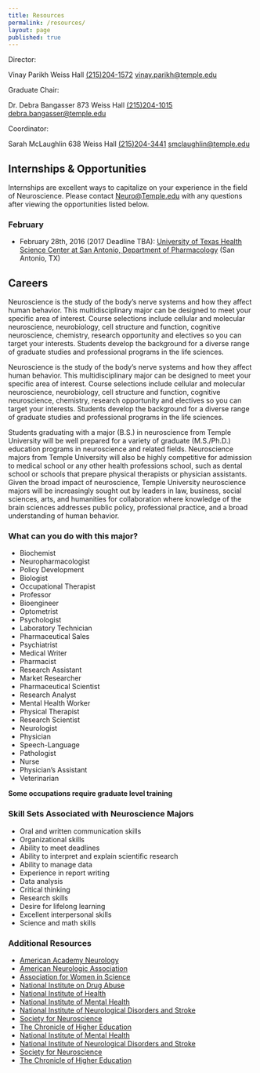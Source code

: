 ```yaml
---
title: Resources
permalink: /resources/
layout: page
published: true
---
```


Director:

Vinay Parikh
Weiss Hall
[(215)204-1572](tel:2152041572 )
[vinay.parikh@temple.edu](mailto:vinay.parikh@temple.edu) 

Graduate Chair:

Dr. Debra Bangasser
873 Weiss Hall
[(215)204-1015](tel:2152041015)
[debra.bangasser@temple.edu](mailto:debra.bangasser@temple.edu)

Coordinator:

Sarah McLaughlin
638 Weiss Hall
[(215)204-3441](tel:2152043441)
[smclaughlin@temple.edu](mailto:smclaughlin@temple.edu)

## Internships & Opportunities

Internships are excellent ways to capitalize on your experience in the field of Neuroscience. Please contact [Neuro@Temple.edu](mailto:Neuro@Temple.edu) with any questions after viewing the opportunities listed below.

### February

- February 28th, 2016 (2017 Deadline TBA): [University of Texas Health Science Center at San Antonio, Department of Pharmacology](http://pharmacology.uthscsa.edu/summer.asp) (San Antonio, TX)

## Careers

Neuroscience is the study of the body’s nerve systems and how they affect human behavior. This multidisciplinary major can be designed to meet your specific area of interest. Course selections include cellular and molecular neuroscience, neurobiology, cell structure and function, cognitive neuroscience, chemistry, research opportunity and electives so you can target your interests. Students develop the background for a diverse range of graduate studies and professional programs in the life sciences.

Neuroscience is the study of the body’s nerve systems and how they affect human behavior. This multidisciplinary major can be designed to meet your specific area of interest. Course selections include cellular and molecular neuroscience, neurobiology, cell structure and function, cognitive neuroscience, chemistry, research opportunity and electives so you can target your interests. Students develop the background for a diverse range of graduate studies and professional programs in the life sciences.

Students graduating with a major (B.S.) in neuroscience from Temple University will be well prepared for a variety of graduate (M.S./Ph.D.) education programs in neuroscience and related fields. Neuroscience majors from Temple University will also be highly competitive for admission to medical school or any other health professions school, such as dental school or schools that prepare physical therapists or physician assistants. Given the broad impact of neuroscience, Temple University neuroscience majors will be increasingly sought out by leaders in law, business, social sciences, arts, and humanities for collaboration where knowledge of the brain sciences addresses public policy, professional practice, and a broad understanding of human behavior.

### What can you do with this major?

- Biochemist
- Neuropharmacologist
- Policy Development
- Biologist
- Occupational Therapist
- Professor
- Bioengineer
- Optometrist
- Psychologist
- Laboratory Technician
- Pharmaceutical Sales
- Psychiatrist
- Medical Writer
- Pharmacist
- Research Assistant
- Market Researcher
- Pharmaceutical Scientist
- Research Analyst
- Mental Health Worker
- Physical Therapist
- Research Scientist
- Neurologist
- Physician
- Speech-Language
- Pathologist
- Nurse
- Physician’s Assistant
- Veterinarian

**Some occupations require graduate level training**

### Skill Sets Associated with Neuroscience Majors

- Oral and written communication skills
- Organizational skills
- Ability to meet deadlines
- Ability to interpret and explain scientific research
- Ability to manage data
- Experience in report writing
- Data analysis
- Critical thinking
- Research skills
- Desire for lifelong learning
- Excellent interpersonal skills
- Science and math skills

### Additional Resources

- [American Academy Neurology](www.aan.com) 
- [American Neurologic Association](www.aneuroa.org) 
- [Association for Women in Science](www.awis.org) 
- [National Institute on Drug Abuse](www.nida.nih.gov) 
- [National Institute of Health](www.nih.gov) 
- [National Institute of Mental Health](www.nimh.nih.gov) 
- [National Institute of Neurological Disorders and Stroke](www.ninds.nih.gov) 
- [Society for Neuroscience](www.sfn.org) 
- [The Chronicle of Higher Education](www.chronicle.com/jobs) 
- [National Institute of Mental Health](http://www.nimh.nih.gov/)
- [National Institute of Neurological Disorders and Stroke](http://www.ninds.nih.gov/) 
- [Society for Neuroscience](http://www.sfn.org/)
- [The Chronicle of Higher Education](http://www.chronicle.com/jobs)
